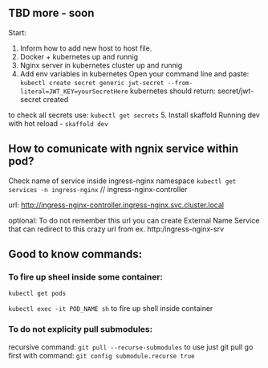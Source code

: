 ## TBD more - soon

Start:

1.  Inform how to add new host to host file.
2.  Docker + kubernetes up and runnig
3.  Nginx server in kubernetes cluster up and runnig
4.  Add env variables in kubernetes
    Open your command line and paste:
    `kubectl create secret generic jwt-secret --from-literal=JWT_KEY=yourSecretHere`
    kubernetes should return: secret/jwt-secret created

to check all secrets use:
`kubectl get secrets` 5. Install skaffold
Running dev with hot reload - `skaffold dev`

## How to comunicate with ngnix service within pod?

Check name of service inside ingress-nginx namespace
`kubectl get services -n ingress-nginx` // ingress-nginx-controller

url: http://ingress-nginx-controller.ingress-nginx.svc.cluster.local

optional:
To do not remember this url you can create External Name Service that
can redirect to this crazy url from ex. http:/ingress-nginx-srv

## Good to know commands:

### To fire up sheel inside some container:

`kubectl get pods`

`kubectl exec -it POD_NAME sh` to fire up shell inside container

### To do not explicity pull submodules:

recursive command: `git pull --recurse-submodules`
to use just git pull go first with command: `git config submodule.recurse true`
